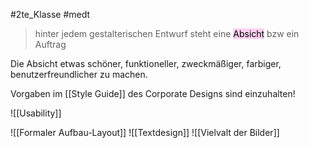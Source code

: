#2te_Klasse #medt

> hinter jedem gestalterischen Entwurf steht eine <mark style="background: #FFB8EBA6;">Absicht</mark> bzw ein Auftrag

Die Absicht etwas schöner, funktioneller, zweckmäßiger, farbiger, benutzerfreundlicher zu machen.

Vorgaben im [[Style Guide]] des Corporate Designs sind einzuhalten!

![[Usability]]

![[Formaler Aufbau-Layout]]
![[Textdesign]]
![[Vielvalt der Bilder]]